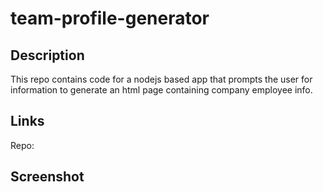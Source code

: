# team-profile-generator
## Description
This repo contains code for a nodejs based app that prompts the user for information to generate an html page containing company employee info.
## Links
Repo: 
## Screenshot